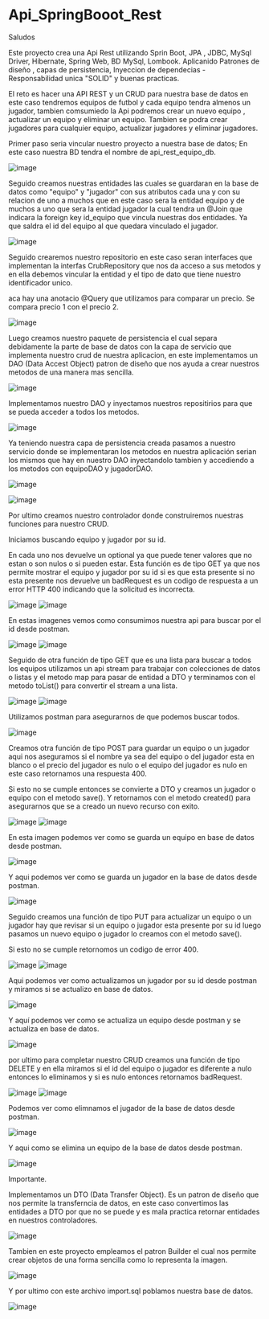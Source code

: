 # Api_SpringBooot_Rest
Saludos

Este proyecto crea una Api Rest utilizando Sprin Boot, JPA , JDBC, MySql Driver, Hibernate, Spring Web, BD MySql, Lombook. 
Aplicanido Patrones de diseño , capas de persistencia, Inyeccion de dependecias - Responsabilidad unica "SOLID" y buenas practicas. 

El reto es hacer una API REST y un CRUD para nuestra base de datos en este caso tendremos equipos de futbol
y cada equipo tendra almenos un jugador, tambien comsumiedo la Api podremos crear un nuevo equipo , actualizar un equipo y eliminar un equipo.
Tambien se podra crear jugadores para cualquier equipo, actualizar jugadores y eliminar jugadores.

Primer paso seria vincular nuestro proyecto a nuestra base de datos; En este caso nuestra BD tendra el nombre de api_rest_equipo_db.

![image](https://github.com/leopn11/Api_SpringBooot_Rest/assets/109111125/6e0f5142-6915-4d3c-9420-23bd28143e6a)

Seguido creamos nuestras entidades las cuales se guardaran en la base de datos como "equipo" y "jugador" con sus atributos cada una y con su relacion de uno a muchos
que en este caso sera la entidad equipo  y de muchos a uno que sera la entidad jugador la cual tendra un @Join que indicara la foreign key id_equipo que vincula 
nuestras dos entidades. Ya que saldra el id del equipo al que quedara vinculado el jugador.

![image](https://github.com/leopn11/Api_SpringBooot_Rest/assets/109111125/4a897bd0-ace7-42bf-9462-465bba70768e)

Seguido crearemos nuestro repositorio en este caso seran interfaces que implementan la interfas CrubRepository que nos da acceso a sus metodos y en ella debemos 
vincular la entidad y el tipo de dato que tiene nuestro identificador unico.

aca hay una anotacio @Query que utilizamos para comparar un precio. Se compara precio 1 con el precio 2.

![image](https://github.com/leopn11/Api_SpringBooot_Rest/assets/109111125/d05fc3a2-9338-4a43-a66a-a0853187df99)

Luego creamos nuestro paquete de persistencia el cual separa debidamente la parte de base de datos con la capa de servicio que implementa nuestro crud de nuestra aplicacion,
en este implementamos un DAO (Data Accest Object) patron de diseño que nos ayuda a crear nuestros metodos de una manera mas sencilla. 

![image](https://github.com/leopn11/Api_SpringBooot_Rest/assets/109111125/e4c4245e-d029-421b-b6dc-f40c9a172f7b)

Implementamos nuestro DAO  y inyectamos nuestros repositirios para que se pueda acceder a todos los metodos.

![image](https://github.com/leopn11/Api_SpringBooot_Rest/assets/109111125/f5df8af2-ab0b-410b-ad0f-b4528122d9d4)

Ya teniendo nuestra capa de persistencia creada pasamos a nuestro servicio donde se implementaran los metodos en nuestra aplicación serian los mismos 
que hay en nuestro DAO inyectandolo tambien y accediendo a los metodos con equipoDAO y jugadorDAO.

![image](https://github.com/leopn11/Api_SpringBooot_Rest/assets/109111125/5846d742-6a61-4ed2-9da6-375b066f8aeb)

![image](https://github.com/leopn11/Api_SpringBooot_Rest/assets/109111125/ff516cb5-1e8c-4c29-a51b-38a1a99a195e)

Por ultimo creamos nuestro controlador donde construiremos nuestras funciones para nuestro CRUD. 

Iniciamos buscando equipo y jugador por su id. 

En cada uno nos devuelve un optional ya que puede tener valores que no estan o son nulos o si pueden estar.
Esta función es de tipo GET ya que nos permite mostrar el equipo y jugador por su id si es que esta presente si no esta presente nos devuelve 
un badRequest es un codigo de respuesta a un error HTTP 400 indicando que la solicitud es incorrecta.

![image](https://github.com/leopn11/Api_SpringBooot_Rest/assets/109111125/3029b792-3fe5-40c8-a729-ab6d0be2a0ce)
![image](https://github.com/leopn11/Api_SpringBooot_Rest/assets/109111125/a9f8324c-1908-4b5e-80d6-b1cb27c651dd)

En estas imagenes vemos como consumimos nuestra api para buscar por el id desde postman.

![image](https://github.com/leopn11/Api_SpringBooot_Rest/assets/109111125/fbeb1154-6944-4735-9afd-f8db5601614b)
![image](https://github.com/leopn11/Api_SpringBooot_Rest/assets/109111125/e67778b1-8850-48d9-ac6d-26b244e60c4d)

Seguido de otra función de tipo GET que es una lista para buscar a todos los equipos utilizamos un api stream para trabajar con colecciones de datos o listas 
y el metodo map para pasar de entidad a DTO y terminamos con el metodo toList() para convertir el stream a una lista.

![image](https://github.com/leopn11/Api_SpringBooot_Rest/assets/109111125/7581efd5-20f5-4502-bb3e-e9527002e89c)
![image](https://github.com/leopn11/Api_SpringBooot_Rest/assets/109111125/434fda2a-477e-4839-8d79-9ddb41f28f6e)

Utilizamos postman para asegurarnos de que podemos buscar todos.

![image](https://github.com/leopn11/Api_SpringBooot_Rest/assets/109111125/06411dad-b0e0-41d7-a475-c1ce7c6dfee6)

Creamos otra función de tipo POST  para guardar un equipo o un jugador aqui nos aseguramos si el nombre ya sea del equipo o del jugador esta en blanco o el precio
del jugador es nulo o el equipo del jugador es nulo en este caso retornamos una respuesta 400.

Si esto no se cumple entonces se convierte a DTO y creamos un jugador o equipo con el metodo save().
Y retornamos con el metodo created() para asegurarnos que se a creado un nuevo recurso con exito.

![image](https://github.com/leopn11/Api_SpringBooot_Rest/assets/109111125/fadba92a-987a-4d34-a8a3-a34e72710bb9)
![image](https://github.com/leopn11/Api_SpringBooot_Rest/assets/109111125/dadd2b19-4638-463f-996b-f99ddab4371b)

En esta imagen podemos ver como se guarda un equipo en base de datos desde postman.

![image](https://github.com/leopn11/Api_SpringBooot_Rest/assets/109111125/56313a5f-706f-4ff6-820c-85afd7bf8669)

Y aqui podemos ver como se guarda un jugador en la base de datos desde postman.

![image](https://github.com/leopn11/Api_SpringBooot_Rest/assets/109111125/29bf4caa-0b15-4a8d-9427-3e02bf95f2a8)

Seguido creamos una función de tipo PUT para actualizar un equipo o un jugador hay que revisar si un equipo o jugador esta presente por su id 
luego pasamos un nuevo equipo o jugador lo creamos con el metodo save().

Si esto no se cumple retornomos un codigo de error 400.

![image](https://github.com/leopn11/Api_SpringBooot_Rest/assets/109111125/6c49f67a-19d8-45f8-a57b-f2498b3fb843)
![image](https://github.com/leopn11/Api_SpringBooot_Rest/assets/109111125/67df0800-2117-48cc-8571-c85b0ea07029)

Aqui podemos ver como actualizamos un jugador por su id desde postman y miramos si se actualizo en base de datos.

![image](https://github.com/leopn11/Api_SpringBooot_Rest/assets/109111125/ce3a5ec7-72f9-4b57-b29e-e9f0acb6277a)

Y aquí podemos ver como se actualiza un equipo desde postman y se actualiza en base de datos.

![image](https://github.com/leopn11/Api_SpringBooot_Rest/assets/109111125/1f665beb-b0c5-4dd8-8d25-b6217826170d)

por ultimo para completar nuestro CRUD creamos una función de tipo DELETE y en ella miramos si el id del equipo o jugador es diferente a nulo 
entonces lo eliminamos y si es nulo entonces retornamos badRequest.

![image](https://github.com/leopn11/Api_SpringBooot_Rest/assets/109111125/c0529e0f-5766-403b-8026-dbe6ef638187)
![image](https://github.com/leopn11/Api_SpringBooot_Rest/assets/109111125/97bbe4ce-730d-43f2-9297-55786a923eda)

Podemos ver como elimnamos el jugador de la base de datos desde postman.

![image](https://github.com/leopn11/Api_SpringBooot_Rest/assets/109111125/be47e45d-2f1e-40b1-86fe-f326e0df9874)

Y aqui como se elimina un equipo de la base de datos desde postman.

![image](https://github.com/leopn11/Api_SpringBooot_Rest/assets/109111125/6f1bfd3c-e93c-4a17-b19b-0c32b6b0fff5)

Importante.

Implementamos un DTO (Data Transfer Object). Es un patron de diseño que nos permite la transferncia de datos, en este caso
convertimos las entidades a DTO por que no se puede y es mala practica retornar entidades en nuestros controladores.

![image](https://github.com/leopn11/Api_SpringBooot_Rest/assets/109111125/5a67ae65-5d37-46f2-b4dc-164cca7d7dc1)

Tambien en este proyecto empleamos el patron Builder el cual nos permite crear objetos de una forma sencilla como lo representa la imagen.

![image](https://github.com/leopn11/Api_SpringBooot_Rest/assets/109111125/14acbc47-d04a-46c6-a844-043486ac9891)

Y por ultimo con este archivo import.sql poblamos nuestra base de datos.

![image](https://github.com/leopn11/Api_SpringBooot_Rest/assets/109111125/f951fcc5-2fbb-4288-9b6b-780115c730ed)








